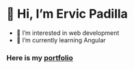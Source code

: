 # 👋 Hi, I’m Ervic Padilla
- 👀 I’m interested in web development
- 🌱 I’m currently learning Angular

### Here is my [portfolio](https://valid-replica.github.io/)

<!---
valid-replica/valid-replica is a ✨ special ✨ repository because its `README.md` (this file) appears on your GitHub profile.
You can click the Preview link to take a look at your changes.
--->
